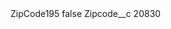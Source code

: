 <?xml version="1.0" encoding="UTF-8"?>
<CustomMetadata xmlns="http://soap.sforce.com/2006/04/metadata" xmlns:xsi="http://www.w3.org/2001/XMLSchema-instance" xmlns:xsd="http://www.w3.org/2001/XMLSchema">
    <label>ZipCode195</label>
    <protected>false</protected>
    <values>
        <field>Zipcode__c</field>
        <value xsi:type="xsd:string">20830</value>
    </values>
</CustomMetadata>
